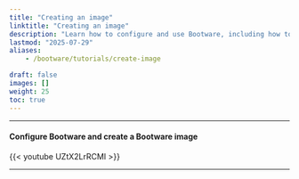 ```yaml
---
title: "Creating an image"
linktitle: "Creating an image" 
description: "Learn how to configure and use Bootware, including how to create an image"
lastmod: "2025-07-29"
aliases:
    - /bootware/tutorials/create-image

draft: false
images: []
weight: 25
toc: true
---
```


-----
#### Configure Bootware and create a Bootware image

{{< youtube UZtX2LrRCMI >}}
<br>

-----



